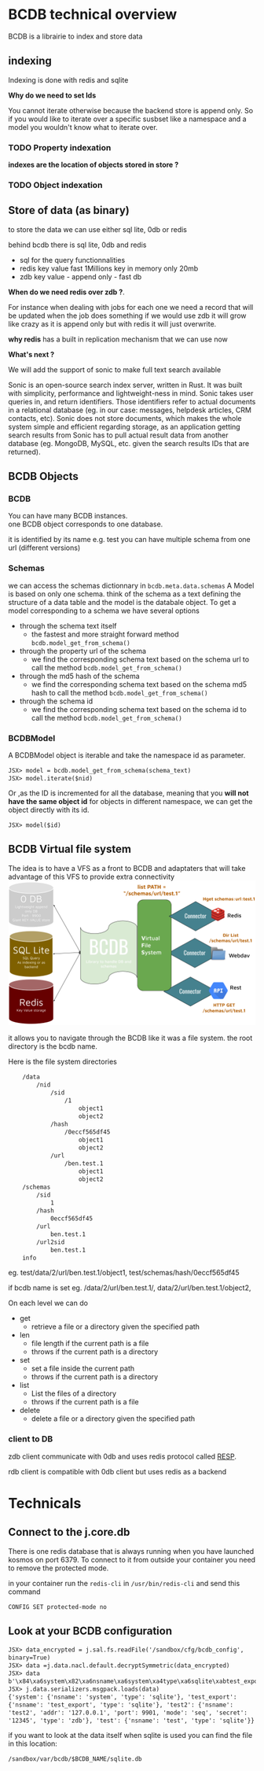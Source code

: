 # BCDB technical overview

BCDB is a librairie to index and store data

## indexing
Indexing is done with redis and sqlite

__Why do we need to set Ids__

You cannot iterate otherwise because the backend store is append only. So if you would like to iterate over a specific susbset like a namespace and a model you wouldn't know what to iterate over.
### TODO Property indexation
__indexes are the location of objects stored in store ?__
### TODO Object indexation

## Store of data (as binary)
to store the data we can use either sql lite, 0db or redis


behind bcdb there is sql lite, 0db and redis
* sql for the query functionnalities
* redis key value fast 1Millions key in memory only 20mb
* zdb key value - append only - fast db

__When do we need redis over zdb ?__. 

For instance when dealing with jobs for each one we need a record that will be updated when the job
 does something if we would use zdb it will grow like crazy as it is append only but with redis it will just overwrite. 

__why redis__
has a built in replication mechanism that we can use now

__What's next ?__

We will add the support of sonic to make full text search available

Sonic is an open-source search index server, written in Rust. It was built with simplicity, performance and lightweight-ness in mind. Sonic takes user queries in, and return identifiers. Those identifiers refer to actual documents in a relational database (eg. in our case: messages, helpdesk articles, CRM contacts, etc). Sonic does not store documents, which makes the whole system simple and efficient regarding storage, as an application getting search results from Sonic has to pull actual result data from another database (eg. MongoDB, MySQL, etc. given the search results IDs that are returned).

## BCDB Objects
### BCDB
You can have many BCDB instances.  
one BCDB object corresponds to one database. 

it is identified by its name e.g. test
you can have multiple schema from one url (different versions)

### Schemas  
we can access the schemas dictionnary in `bcdb.meta.data.schemas`
A Model is based on only one schema. think of the schema as a text defining the structure 
of a data table and the model is the databale object.
To get a model corresponding to a schema we have several options 
* through the schema text itself 
    * the fastest and more straight forward method  `bcdb.model_get_from_schema()`
* through the property url of the schema  
    * we find the corresponding schema text based on the schema url to call the method `bcdb.model_get_from_schema()`
* through the md5 hash of the schema  
    * we find the corresponding schema text based on the schema md5 hash to call the method `bcdb.model_get_from_schema()`
* through the schema id 
    * we find the corresponding schema text based on the schema id to call the method `bcdb.model_get_from_schema()`

### BCDBModel
A BCDBModel object is iterable and take the namespace id as parameter.
```
JSX> model = bcdb.model_get_from_schema(schema_text)
JSX> model.iterate($nid)
```
Or ,as the ID is incremented for all the database, meaning that you __will not have the same object id__ for objects in different namespace, we can get the object directly with its id.
```
JSX> model($id)
```


## BCDB Virtual file system
The idea is to have a VFS as a front to BCDB and adaptaters that will take advantage of this VFS to provide extra connectivity
![VFS](images/BCDB_VFS.png)

it allows you to navigate through the BCDB like it was a file system.
the root directory is the bcdb name.


Here is the file system directories
```
    /data
        /nid
            /sid
                /1
                    object1
                    object2
            /hash
                /0eccf565df45
                    object1
                    object2
            /url
                /ben.test.1
                    object1
                    object2
    /schemas
        /sid
            1
        /hash
            0eccf565df45
        /url
            ben.test.1
        /url2sid
            ben.test.1
    info
```   
eg. test/data/2/url/ben.test.1/object1, test/schemas/hash/0eccf565df45 

if bcdb name is set eg. /data/2/url/ben.test.1/, data/2/url/ben.test.1/object2,

On each level we can do 
- get 
    - retrieve a file or a directory given the specified path
- len
    - file length if the current path is a file
    - throws if the current path is a directory
- set
    - set a file inside the current path
    - throws if the current path is a directory
- list 
    - List the files of a directory
    - throws if the current path is a file
- delete
    - delete a file or a directory given the specified path

  

### client to DB
zdb client communicate with 0db and uses redis  protocol  called [RESP](https://redis.io/topics/protocol).

rdb client is compatible with 0db client but uses redis as a backend 


 

# Technicals
## Connect to the j.core.db
There is one redis database that is always running when you have launched kosmos
on port 6379. To connect to it from outside your container you need to remove the protected mode.

in your container run the `redis-cli` in `/usr/bin/redis-cli`
and send this command
```
CONFIG SET protected-mode no
```
## Look at your BCDB configuration
```
JSX> data_encrypted = j.sal.fs.readFile('/sandbox/cfg/bcdb_config', binary=True)
JSX> data =j.data.nacl.default.decryptSymmetric(data_encrypted)
JSX> data
b'\x84\xa6system\x82\xa6nsname\xa6system\xa4type\xa6sqlite\xabtest_export\x82\xa6nsname\xabtest_export\xa4type\xa6sqlite\xa5test2\x86\xa6nsname\xa5test2\xa4addr\xa9127.0.0.1\xa4port\xcd&\xad\xa4mode\xa3seq\xa6secret\xa512345\xa4type\xa3zdb\xa4test\x82\xa6nsname\xa4test\xa4type\xa6sqlite'
JSX> j.data.serializers.msgpack.loads(data)
{'system': {'nsname': 'system', 'type': 'sqlite'}, 'test_export': {'nsname': 'test_export', 'type': 'sqlite'}, 'test2': {'nsname': 'test2', 'addr': '127.0.0.1', 'port': 9901, 'mode': 'seq', 'secret': '12345', 'type': 'zdb'}, 'test': {'nsname': 'test', 'type': 'sqlite'}}
```
if you want to look at the data itself when sqlite is used you can find the file in this location:
```
/sandbox/var/bcdb/$BCDB_NAME/sqlite.db
```
